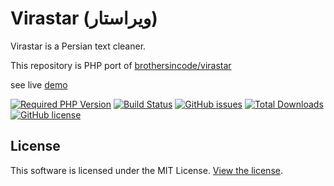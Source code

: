 # Virastar (ویراستار)
Virastar is a Persian text cleaner.

This repository is PHP port of [brothersincode/virastar](https://github.com/brothersincode/virastar)

see live [demo](https://alirezasedghi.com/virastar)

[![Required PHP Version](https://img.shields.io/badge/php-%5E7.0.0-blue?style=flat-square)]()
[![Build Status](https://img.shields.io/github/checks-status/AlirezaSedghi/Virastar/master?style=flat-square)](https://travis-ci.org/AlirezaSedghi/Virastar)
[![GitHub issues](https://img.shields.io/github/issues/AlirezaSedghi/Virastar.svg?style=flat-square)](https://github.com/AlirezaSedghi/Virastar/issues)
[![Total Downloads](https://img.shields.io/github/downloads/AlirezaSedghi/Virastar/total?style=flat-square)](https://github.com/AlirezaSedghi/Virastar/releases)
[![GitHub license](https://img.shields.io/badge/license-MIT-blue.svg?style=flat-square)](https://raw.githubusercontent.com/AlirezaSedghi/Virastar/master/LICENSE)

## License
This software is licensed under the MIT License. [View the license](LICENSE).
